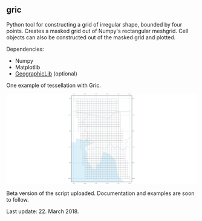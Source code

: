 ## gric
Python tool for constructing a grid of irregular shape, bounded by four points. Creates a masked grid out of Numpy's rectangular meshgrid. Cell objects can also be constructed out of the masked grid and plotted.

Dependencies:
- Numpy
- Matplotlib
- [GeographicLib](https://geographiclib.sourceforge.io/1.49/python/) (optional)

One example of tessellation with Gric.

![Example 2](https://github.com/grajh/gric/blob/master/examples/Ex2.png "Ex2.png")

Beta version of the script uploaded. Documentation and examples are soon to follow.

Last update: 22. March 2018.
